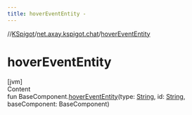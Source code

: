 ```yaml
---
title: hoverEventEntity -
---
```

//[KSpigot](../index.md)/[net.axay.kspigot.chat](index.md)/[hoverEventEntity](hover-event-entity.md)



# hoverEventEntity  
[jvm]  
Content  
fun BaseComponent.[hoverEventEntity](hover-event-entity.md)(type: [String](https://kotlinlang.org/api/latest/jvm/stdlib/kotlin/-string/index.html), id: [String](https://kotlinlang.org/api/latest/jvm/stdlib/kotlin/-string/index.html), baseComponent: BaseComponent)  



